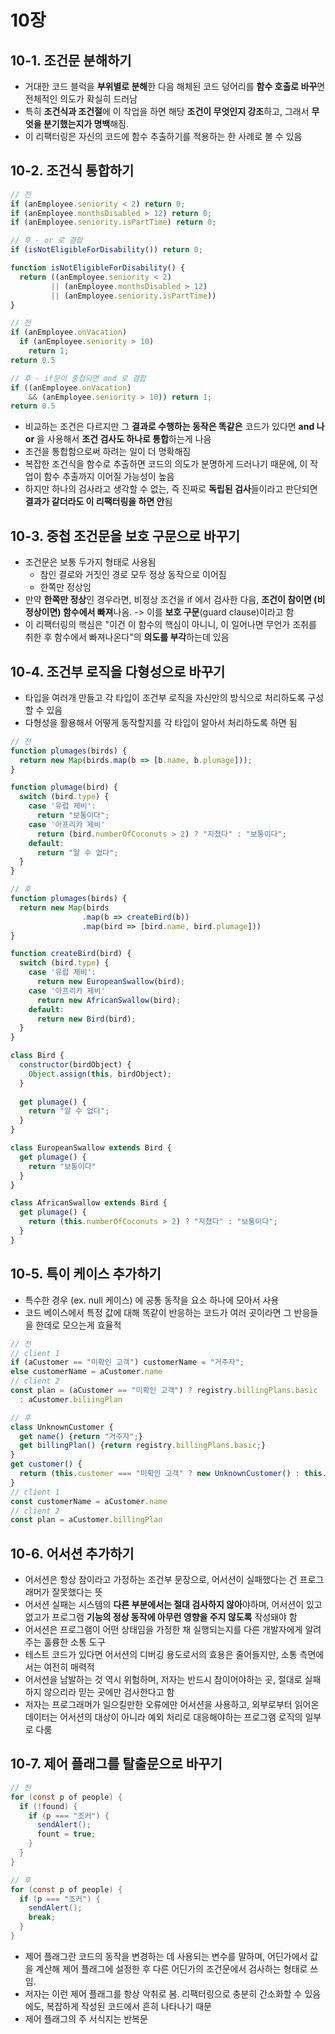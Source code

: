 # 10장

## 10-1. 조건문 분해하기

- 거대한 코드 블럭을 **부위별로 분해**한 다음 해체된 코드 덩어리를 **함수 호출로 바꾸**면 전체적인 의도가 확실히 드러남
- 특히 **조건식과 조건절**에 이 작업을 하면 해당 **조건이 무엇인지 강조**하고, 그래서 **무엇을 분기했는지가 명백**해짐.
- 이 리팩터링은 자신의 코드에 함수 추출하기를 적용하는 한 사례로 볼 수 있음

## 10-2. 조건식 통합하기

```javascript
// 전
if (anEmployee.seniority < 2) return 0;
if (anEmployee.monthsDisabled > 12) return 0;
if (anEmployee.seniority.isPartTime) return 0;

// 후 - or 로 결합
if (isNotEligibleForDisability()) return 0;

function isNotEligibleForDisability() {
  return ((anEmployee.seniority < 2)
         || (anEmployee.monthsDisabled > 12)
         || (anEmployee.seniority.isPartTime))
}

// 전
if (anEmployee.onVacation)
  if (anEmployee.seniority > 10) 
    return 1;
return 0.5

// 후 - if문이 중첩되면 and 로 결합
if ((anEmployee.onVacation)
    && (anEmployee.seniority > 10)) return 1;
return 0.5
```

- 비교하는 조건은 다르지만 그 **결과로 수행하는 동작은 똑같은** 코드가 있다면 **and 나 or** 을 사용해서 **조건 검사도 하나로 통합**하는게 나음
- 조건을 통합함으로써 하려는 일이 더 명확해짐
- 복잡한 조건식을 함수로 추출하면 코드의 의도가 분명하게 드러나기 때문에, 이 작업이 함수 추출까지 이어질 가능성이 높음
- 하지만 하나의 검사라고 생각할 수 없는, 즉 진짜로 **독립된 검사**들이라고 판단되면 **결과가 같더라도 이 리팩터링을 하면 안**됨

## 10-3. 중첩 조건문을 보호 구문으로 바꾸기

- 조건문은 보통 두가지 형태로 사용됨
  - 참인 결로와 거짓인 경로 모두 정상 동작으로 이어짐
  - 한쪽만 정상임
- 만약 **한쪽만 정상**인 경우라면, 비정상 조건을 if 에서 검사한 다음, **조건이 참이면 (비정상이면) 함수에서 빠져**나옴. -> 이를 **보호 구문**(guard clause)이라고 함
- 이 리팩터링의 핵심은 "이건 이 함수의 핵심이 아니니, 이 일어나면 무언가 조취를 취한 후 함수에서 빠져나온다"의 **의도를 부각**하는데 있음

## 10-4. 조건부 로직을 다형성으로 바꾸기

- 타입을 여러개 만들고 각 타입이 조건부 로직을 자신만의 방식으로 처리하도록 구성할 수 있음
- 다형성을 활용해서 어떻게 동작할지를 각 타입이 알아서 처리하도록 하면 됨

```javascript
// 전
function plumages(birds) {
  return new Map(birds.map(b => [b.name, b.plumage]));
}

function plumage(bird) {
  switch (bird.type) {
    case '유럽 제비':
      return "보통이다";
    case '아프리카 제비'
      return (bird.numberOfCoconuts > 2) ? "지쳤다" : "보통이다"; 
    default: 
      return "알 수 없다";
  }
}

// 후
function plumages(birds) {
  return new Map(birds
                .map(b => createBird(b))
                .map(bird => [bird.name, bird.plumage]))
}

function createBird(bird) {
  switch (bird.type) {
    case '유럽 제비':
      return new EuropeanSwallow(bird);
    case '아프리카 제비'
      return new AfricanSwallow(bird);
    default: 
      return new Bird(bird);
  }
}

class Bird {
  constructor(birdObject) {
    Object.assign(this, birdObject);
  }
  
  get plumage() {
    return "알 수 없다";
  }
}

class EuropeanSwallow extends Bird {
  get plumage() {
    return "보통이다"
  }
}

class AfricanSwallow extends Bird {
  get plumage() {
    return (this.numberOfCoconuts > 2) ? "지쳤다" : "보통이다"; 
  }
}
```

## 10-5. 특이 케이스 추가하기

- 특수한 경우 (ex. null 케이스) 에 공통 동작을 요소 하나에 모아서 사용
- 코드 베이스에서 특정 값에 대해 똑같이 반응하는 코드가 여러 곳이라면 그 반응들을 한데로 모으는게 효율적

```javascript
// 전
// client 1
if (aCustomer == "미확인 고객") customerName = "거주자";
else customerName = aCustomer.name
// client 2
const plan = (aCustomer == "미확인 고객") ? registry.billingPlans.basic 
  : aCustomer.biliingPlan

// 후
class UnknownCustomer {
  get name() {return "거주자";}
  get billingPlan() {return registry.billingPlans.basic;}
}
get customer() {
  return (this.customer === "미확인 고객" ? new UnknownCustomer() : this._customer);
}
// client 1
const customerName = aCustomer.name
// client 2
const plan = aCustomer.billingPlan
```

## 10-6. 어서션 추가하기

- 어서션은 항상 참이라고 가정하는 조건부 문장으로, 어서션이 실패했다는 건 프로그래머가 잘못했다는 뜻
- 어서션 실패는 시스템의 **다른 부분에서는 절대 검사하지 않아**야하며, 어서션이 있고 없고가 프로그램 **기능의 정상 동작에 아무런 영향을 주지 않도록** 작성돼야 함
- 어서션은 프로그램이 어떤 상태임을 가정한 채 실행되는지를 다른 개발자에게 알려주는 훌륭한 소통 도구
- 테스트 코드가 있다면 어서션의 디버깅 용도로서의 효용은 줄어들지만, 소통 측면에서는 여전히 매력적
- 어서션을 남발하는 것 역시 위험하며, 저자는 반드시 참이어야하는 곳, 절대로 실패하지 않으리라 믿는 곳에만 검사한다고 함
- 저자는 프로그래머가 일으킬만한 오류에만 어서션을 사용하고, 외부로부터 읽어온 데이터는 어서션의 대상이 아니라 예외 처리로 대응해야하는 프로그램 로직의 일부로 다룸

## 10-7. 제어 플래그를 탈출문으로 바꾸기

```java
// 전
for (const p of people) {
  if (!found) {
    if (p === "조커") {
      sendAlert();
      fount = true;
    }
  }
}

// 후
for (const p of people) {
  if (p === "조커") {
    sendAlert();
    break;
  }
}
```

- 제어 플래그란 코드의 동작을 변경하는 데 사용되는 변수를 말하며, 어딘가에서 값을 계산해 제어 플래그에 설정한 후 다른 어딘가의 조건문에서 검사하는 형태로 쓰임. 
- 저자는 이런 제어 플래그를 항상 악취로 봄. 리팩터링으로 충분히 간소화할 수 있음에도, 복잡하게 작성된 코드에서 흔히 나타나기 때문
- 제어 플래그의 주 서식지는 반복문

